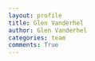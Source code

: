 ```yaml
---
layout: profile
title: Glen Vanderhel
author: Glen Vanderhel
categories: team
comments: True
---
```




